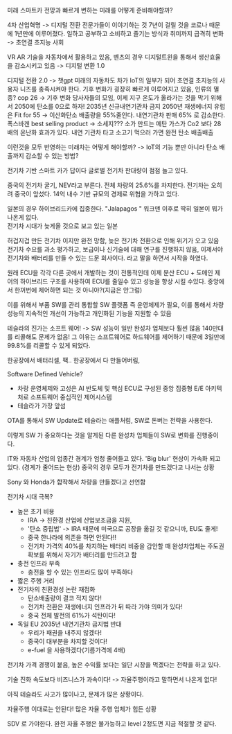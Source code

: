 미래 스마트카 전망과 빠르게 변하는 미래를 어떻게 준비해야할까?

4차 산업혁명 -> 디지털 전환
전문가들이 이야기하는 것 7년이 걸릴 것을 코로나 때문에 1년만에 이루어졌다. 
일하고 공부하고 소비하고 즐기는 방식과 취미까지 급격히 변화 -> 초연결 초지능 사회

VR AR 기술을 자동차에서 활용하고 있음, 벤츠의 경우 디지털트윈을 통해서 생산효율을 감소시키고 있음 -> 디지털 변환 1.0 

디지털 전환 2.0 -> 챗gpt
미래의 자동차도 차가 IoT의 일부가 되어 초연결 초지능의 사용자 니즈를 충족시켜야 한다. 
기후 변화가 굉장히 빠르게 이루어지고 있음, 인류의 멸종? 
cop 26 -> 기후 변화 당사자들의 모임, 이제 지구 온도가 올라가는 것을 막기 위해서 2050에 탄소를 0으로 하자!
2035년 신규내연기관차 금지 2050년 재생에너지
유럽은 Fit for 55 -> 이산화탄소 배출량을 55%줄인다. 내연기관차 판매 65% 로 감소한다. 
폭스바겐 best selling product -> 소세지??? 
소가 만드는 메탄 가스가 Co2 보다 28배의 온난화 효과가 있다. 
내연 기관차 타고 소고기 먹으러 가면 완전 탄소 배출배출

이런것을 모두 반영하는 미래차는 어떻게 해야할까? 
-> IoT의 기능 뿐만 아니라 탄소 배출까지 감소할 수 있는 방법?

전기차 기반 스마트 카가 답이다
글로벌 전기차 판대량이 점점 늘고 있다. 

중국의 전기차 굴기, NEV라고 부른다. 전체 차량의 25.6%를 차지한다. 
전기차는 오히려 중국이 앞섰다. 14억 내수 기반 규모의 경제로 위협을 가하고 있다. 

일본의 경우 하이브리드카에 집중한다. "Jalapagos "
워크맨 이후로 딱히 일본이 뭐가 나온게 없다.  
전기차 시대가 늦게올 것으로 보고 있는 일본  

허겁지겁 만든 전기차 이지만 완전 망함, 늦은 전기차 전환으로 인해 위기가 오고 있음
전기차 수요를 과소 평가하고, 보급이나 신기술에 대해 연구를 진행하지 않음, 이제서야 전기차와 배터리를 만들 수 있는 드문 회사이다. 라고 말을 하면서 시작을 하였다. 

원래 ECU을 각각 다른 곳에서 개발하는 것이 전통적인데 이제 분산 ECU + 도메인 제어의 하이브리드 구조를 사용하여 ECU를 줄일수 있고 성능을 향상 시킬 수있다. 중앙에서 한꺼번에 제어하면 되는 것 아니야?(지금은 안그럼)

이를 위해서 부품 SW를 관리 통합할 SW 플랫폼 즉 운영체제가 필요, 이를 통해서 차량 성능의 지속적인 개선이 가능하고 개인화된 기능을 지원할 수 있음

테슬라의 진가는 소프트 웨어! -> SW 성능이 일반 완성차 업체보다 훨씬 많음
140만대를 리콜해도 문제가 없음! 그 이유는 소프트웨어로 하드웨어를 제어하기 때문에 3일만에 99.8%를 리콜할 수 있게 되었다. 


한공장에서 배터리셀, 팩.. 한공장에서 다 만들어버림,

Software Defined Vehicle?
- 차랑 운영체제와 고성은 AI 반도체 및 핵심 ECU로 구성된 중앙 집중형 E/E 아키텍처로 소프트웨어 중심적인 제어시스템
- 테슬라가 가장 앞섬

OTA를 통해서 SW Update로 테슬라는 애플처럼, SW로 돈버는 전략을 사용한다. 

이렇게 SW 가 중요하다는 것을 알게된 다른 완성차 업체들이 SW로 변화를 진행중이다. 

IT와 자동차 산업의 업종간 경계가 엄청 줄어들고 있다. 
'Big blur' 현상이 가속화 되고 있다. (경계가 줄어드는 현상)
중국의 경우 모두가 전기차를 만드겠다고 나서는 상황

Sony 와 Honda가 합작해서 차량을 만들겠다고 선언함


전기차 시대 극복?
- 높은 초기 비용
	- IRA -> 친환경 산업에 산업보조금을 지원, 
	- '탄소 중립법' -> IRA 때문에 미국으로 공장을 옮길 것 같으니까, EU도 줄게!
	- 중국 한나라에 의존을 하면 안된다!! 
	- 전기차 가격의 40%를 차지하는 배터리 비중을 감안할 때 완성차업체는 주도권 확보를 위해서 자기가 배터리를 만드려고 함
- 충전 인프라 부족
	- 충전을 할 수 있는 인프라도 많이 부족하다
- 짧은 주행 거리
- 전기차의 친환경성 논란 재점화
	- 탄소배출량이 결코 적지 않다!
	- 전기차 전환은 재생에너지 인프라가 뒤 따라 가야 의미가 있다!
	- 중국 전체 발전의 61%가 석탄이다!
- 독일 EU 2035년 내연기관차 금지법 반대
	- 우리가 패권을 내주지 않겠다!
	- 중국이 대부분을 차지할 것이다!
	- e-fuel 을 사용하겠다(기름가격에 4배)

전기차 가격 경쟁이 붙음, 높은 수익률 보다는 일단 시장을 먹겠다는 전략을 하고 있다. 

기술 진화 속도보다 비즈니스가 과속이다! -> 자율주행이라고 말하면서 나온게 없다!

아직 테슬라도 사고가 많이나고, 문제가 많은 상황이다. 

자율주행 이대로는 안된다! 
많은 자율 주행 업체가 힘든 상황


SDV 로 가야한다. 완전 자율 주행은 불가능하고 level 2정도면 지금 적절할 것 같다.  
